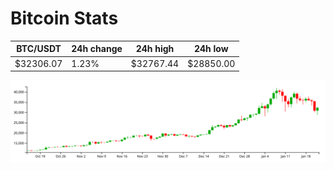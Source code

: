 # Bitcoin Stats

BTC/USDT|24h change|24h high|24h low|
|---|---|---|---|
|$32306.07|1.23%|$32767.44|$28850.00|

<img src="./chart.svg">
